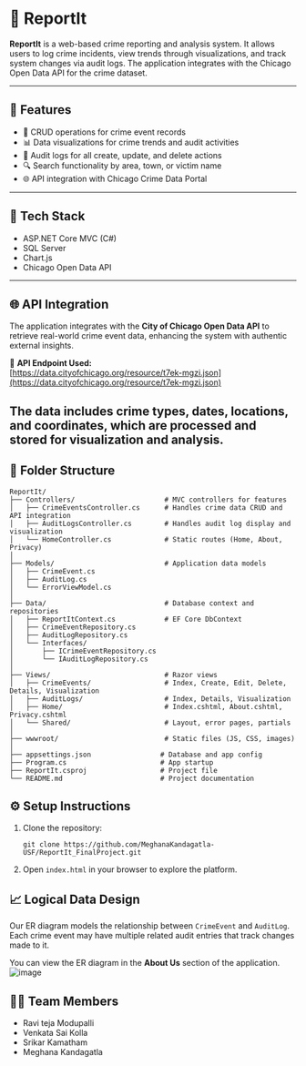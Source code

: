 # 🚨 ReportIt

**ReportIt** is a web-based crime reporting and analysis system. It allows users to log crime incidents, view trends through visualizations, and track system changes via audit logs. The application integrates with the Chicago Open Data API for the crime dataset.

---

## 🎯 Features

- 📝 CRUD operations for crime event records
- 📊 Data visualizations for crime trends and audit activities
- 🧾 Audit logs for all create, update, and delete actions
- 🔍 Search functionality by area, town, or victim name
- 🌐 API integration with Chicago Crime Data Portal

---

## 🧱 Tech Stack

- ASP.NET Core MVC (C#)
- SQL Server 
- Chart.js 
- Chicago Open Data API

---
## 🌐 API Integration

The application integrates with the **City of Chicago Open Data API** to retrieve real-world crime event data, enhancing the system with authentic external insights.

🔗 **API Endpoint Used:**  
[https://data.cityofchicago.org/resource/t7ek-mgzi.json](https://data.cityofchicago.org/resource/t7ek-mgzi.json)

The data includes crime types, dates, locations, and coordinates, which are processed and stored for visualization and analysis.
---
## 📂 Folder Structure
```
ReportIt/
├── Controllers/                      # MVC controllers for features
│   ├── CrimeEventsController.cs      # Handles crime data CRUD and API integration
│   ├── AuditLogsController.cs        # Handles audit log display and visualization
│   └── HomeController.cs             # Static routes (Home, About, Privacy)
│
├── Models/                           # Application data models
│   ├── CrimeEvent.cs
│   ├── AuditLog.cs
│   └── ErrorViewModel.cs
│
├── Data/                             # Database context and repositories
│   ├── ReportItContext.cs            # EF Core DbContext
│   ├── CrimeEventRepository.cs
│   ├── AuditLogRepository.cs
│   └── Interfaces/
│       ├── ICrimeEventRepository.cs
│       └── IAuditLogRepository.cs
│
├── Views/                            # Razor views
│   ├── CrimeEvents/                  # Index, Create, Edit, Delete, Details, Visualization
│   ├── AuditLogs/                    # Index, Details, Visualization
│   ├── Home/                         # Index.cshtml, About.cshtml, Privacy.cshtml
│   └── Shared/                       # Layout, error pages, partials
│
├── wwwroot/                          # Static files (JS, CSS, images)
│
├── appsettings.json                 # Database and app config
├── Program.cs                       # App startup
├── ReportIt.csproj                  # Project file
└── README.md                        # Project documentation
```

## ⚙️ Setup Instructions

1. Clone the repository:
   ```
   git clone https://github.com/MeghanaKandagatla-USF/ReportIt_FinalProject.git
   ```

2. Open `index.html` in your browser to explore the platform.

## 📈 Logical Data Design

Our ER diagram models the relationship between `CrimeEvent` and `AuditLog`. Each crime event may have multiple related audit entries that track changes made to it. 

You can view the ER diagram in the **About Us** section of the application.
![image](https://github.com/user-attachments/assets/956916f0-c9a0-461a-8ac8-4631705819fb)


## 👨‍💻 Team Members

- Ravi teja Modupalli 
- Venkata Sai Kolla
- Srikar Kamatham
- Meghana Kandagatla 



